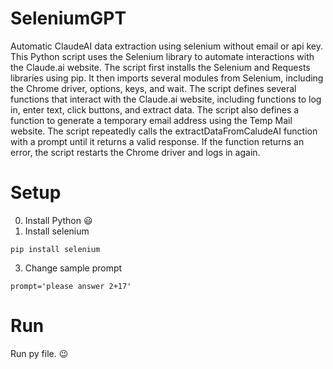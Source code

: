 # SeleniumGPT
Automatic ClaudeAI data extraction using selenium without email or api key.
<br />
This Python script uses the Selenium library to automate interactions with the Claude.ai website. The script first installs the Selenium and Requests libraries using pip. It then imports several modules from Selenium, including the Chrome driver, options, keys, and wait. The script defines several functions that interact with the Claude.ai website, including functions to log in, enter text, click buttons, and extract data. The script also defines a function to generate a temporary email address using the Temp Mail website. The script repeatedly calls the extractDataFromCaludeAI function with a prompt until it returns a valid response. If the function returns an error, the script restarts the Chrome driver and logs in again.
# Setup
0. Install Python :smiley:
1. Install selenium
```
pip install selenium
```
3. Change sample prompt
```
prompt='please answer 2+17'
```
# Run
Run py file. :wink:
